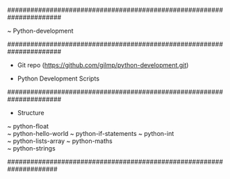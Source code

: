 <!-- 
  GOOD START!! TRY USING THE FORMATTING A BIT MORE! THIS ISNT A PLAIN TEXT FILE!

  Readme's should be clear, descriptive and tell a user who has never seen
  your project before what and how it is used. It can be VERY important.
  It is not a plain text file when viewed in github/gitlab, the format is Markdown.
  You can do some simple formatting, links, images, etc. 

  Formatting pointers:
    # is heading1, ## is 2, ### is 3, etc
    Carriage returns arent rendered unless you do a double space at the end of the line
    bullet point lists are done with - (like ansible)
    URLs are done using [](), eg [My Super Link](http://my_super_link.com)

  Things to do:
    Write what the project is for, eg. "This project is a demonstration of python"
    If people have to do anything special with the repo to make it work, tell them in the readme
      eg, in our WSO2 projects, to deploy the code you run "./gradlew deployApiAndCar"
      if you'd never seen a wso2 project before, you would never guess that...
    
  Things to avoid:
    dont duplicate information thats already in the code 
    ie, drawing out the directory structure is a maintenance nightmate, and helps noone
    dont write war and peace, just enough that people know whats going on
-->

<!-- suggestion: remove all the ####ing. You can use ___ (3 underscores) to create a horizonal line -->
######################################################################

<!-- suggestion: replace ~ with # make it a title and then add some text under to say what the purpose of the project is. A line will do -->
~ Python-development

######################################################################

<!-- suggestion: I dont think showing a link of the page you are on is useful... BUT why not add a section called # Resources 
                 and put all the links you have been using to teach yourself python. That way if someone sees your repo they
                 might go and check out some of the resources you used to teach themselves -->
- Git repo (https://github.com/gilmp/python-development.git)

- Python Development Scripts

######################################################################
<!-- suggestion: Bug bear of mine... whats the point in writing out the directory structure which changes all the time.
                 It's maintenance for you (it will be out of date in a few commits) and you can see the structure by actually
                 looking at the repo... it doesnt add anything. HOWEVER, maybe there are particular scripts of interest. It
                 would be sensible to highlight those if you felt there was anything that stood out -->
- Structure 

~ python-float	
~ python-hello-world
~ python-if-statements
~ python-int	
~ python-lists-array
~ python-maths	
~ python-strings

#####################################################################


